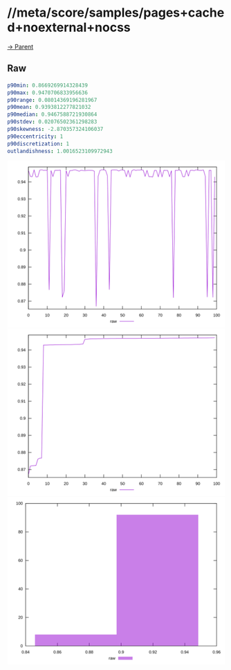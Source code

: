 
# //meta/score/samples/pages+cached+noexternal+nocss

[→ Parent](../..)


## Raw


```yaml
p90min: 0.8669269914328439
p90max: 0.9470706833956636
p90range: 0.08014369196281967
p90mean: 0.9393812277821032
p90median: 0.9467588721930864
p90stdev: 0.02076502361298283
p90skewness: -2.870357324106037
p90eccentricity: 1
p90discretization: 1
outlandishness: 1.0016523109972943

```

![PLOT: raw-values](./raw/values.svg)![PLOT: raw-sorted](./raw/sorted.svg)![PLOT: raw-histogram](./raw/histogram.svg)